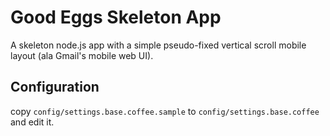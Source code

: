 Good Eggs Skeleton App
======================
A skeleton node.js app with a simple pseudo-fixed vertical scroll mobile layout (ala Gmail's mobile web UI).

## Configuration
copy `config/settings.base.coffee.sample` to `config/settings.base.coffee` and edit it.

